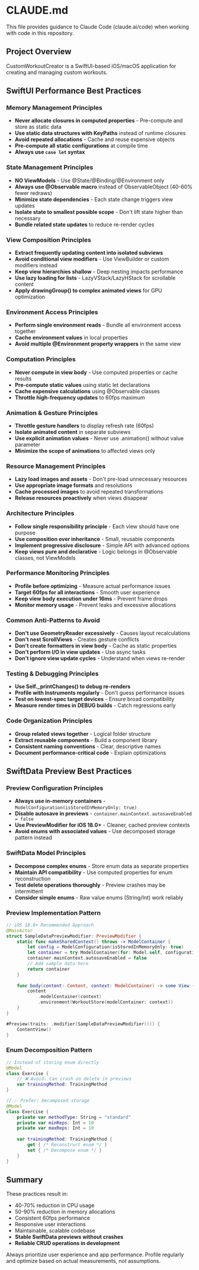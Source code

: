 # CLAUDE.md

This file provides guidance to Claude Code (claude.ai/code) when working with code in this repository.

## Project Overview

CustomWorkoutCreator is a SwiftUI-based iOS/macOS application for creating and managing custom workouts.

## SwiftUI Performance Best Practices

### Memory Management Principles
- **Never allocate closures in computed properties** - Pre-compute and store as static data
- **Use static data structures with KeyPaths** instead of runtime closures
- **Avoid repeated allocations** - Cache and reuse expensive objects
- **Pre-compute all static configurations** at compile time
- **Always use `case let` syntax**

### State Management Principles
- **NO ViewModels** - Use @State/@Binding/@Environment only
- **Always use @Observable macro** instead of ObservableObject (40-60% fewer redraws)
- **Minimize state dependencies** - Each state change triggers view updates
- **Isolate state to smallest possible scope** - Don't lift state higher than necessary
- **Bundle related state updates** to reduce re-render cycles

### View Composition Principles
- **Extract frequently updating content into isolated subviews**
- **Avoid conditional view modifiers** - Use ViewBuilder or custom modifiers instead
- **Keep view hierarchies shallow** - Deep nesting impacts performance
- **Use lazy loading for lists** - LazyVStack/LazyHStack for scrollable content
- **Apply drawingGroup() to complex animated views** for GPU optimization

### Environment Access Principles
- **Perform single environment reads** - Bundle all environment access together
- **Cache environment values** in local properties
- **Avoid multiple @Environment property wrappers** in the same view

### Computation Principles
- **Never compute in view body** - Use computed properties or cache results
- **Pre-compute static values** using static let declarations
- **Cache expensive calculations** using @Observable classes
- **Throttle high-frequency updates** to 60fps maximum

### Animation & Gesture Principles
- **Throttle gesture handlers** to display refresh rate (60fps)
- **Isolate animated content** in separate subviews
- **Use explicit animation values** - Never use .animation() without value parameter
- **Minimize the scope of animations** to affected views only

### Resource Management Principles
- **Lazy load images and assets** - Don't pre-load unnecessary resources
- **Use appropriate image formats** and resolutions
- **Cache processed images** to avoid repeated transformations
- **Release resources proactively** when views disappear

### Architecture Principles
- **Follow single responsibility principle** - Each view should have one purpose
- **Use composition over inheritance** - Small, reusable components
- **Implement progressive disclosure** - Simple API with advanced options
- **Keep views pure and declarative** - Logic belongs in @Observable classes, not ViewModels

### Performance Monitoring Principles
- **Profile before optimizing** - Measure actual performance issues
- **Target 60fps for all interactions** - Smooth user experience
- **Keep view body execution under 16ms** - Prevent frame drops
- **Monitor memory usage** - Prevent leaks and excessive allocations

### Common Anti-Patterns to Avoid
- **Don't use GeometryReader excessively** - Causes layout recalculations
- **Don't nest ScrollViews** - Creates gesture conflicts
- **Don't create formatters in view body** - Cache as static properties
- **Don't perform I/O in view updates** - Use async tasks
- **Don't ignore view update cycles** - Understand when views re-render

### Testing & Debugging Principles
- **Use Self._printChanges() to debug re-renders**
- **Profile with Instruments regularly** - Don't guess performance issues
- **Test on lowest-spec target devices** - Ensure broad compatibility
- **Measure render times in DEBUG builds** - Catch regressions early

### Code Organization Principles
- **Group related views together** - Logical folder structure
- **Extract reusable components** - Build a component library
- **Consistent naming conventions** - Clear, descriptive names
- **Document performance-critical code** - Explain optimizations

## SwiftData Preview Best Practices

### Preview Configuration Principles
- **Always use in-memory containers** - `ModelConfiguration(isStoredInMemoryOnly: true)`
- **Disable autosave in previews** - `container.mainContext.autosaveEnabled = false`
- **Use PreviewModifier for iOS 18.0+** - Cleaner, cached preview contexts
- **Avoid enums with associated values** - Use decomposed storage pattern instead

### SwiftData Model Principles
- **Decompose complex enums** - Store enum data as separate properties
- **Maintain API compatibility** - Use computed properties for enum reconstruction
- **Test delete operations thoroughly** - Preview crashes may be intermittent
- **Consider simple enums** - Raw value enums (String/Int) work reliably

### Preview Implementation Pattern
```swift
// iOS 18.0+ Recommended Approach
@MainActor
struct SampleDataPreviewModifier: PreviewModifier {
    static func makeSharedContext() throws -> ModelContainer {
        let config = ModelConfiguration(isStoredInMemoryOnly: true)
        let container = try ModelContainer(for: Model.self, configurations: config)
        container.mainContext.autosaveEnabled = false
        // Add sample data here
        return container
    }
    
    func body(content: Content, context: ModelContainer) -> some View {
        content
            .modelContainer(context)
            .environment(WorkoutStore(modelContainer: context))
    }
}

#Preview(traits: .modifier(SampleDataPreviewModifier())) {
    ContentView()
}
```

### Enum Decomposition Pattern
```swift
// Instead of storing enum directly
@Model
class Exercise {
    // ❌ Avoid: Can crash on delete in previews
    var trainingMethod: TrainingMethod
}

// ✅ Prefer: Decomposed storage
@Model
class Exercise {
    private var methodType: String = "standard"
    private var minReps: Int = 10
    private var maxReps: Int = 10
    
    var trainingMethod: TrainingMethod {
        get { /* Reconstruct enum */ }
        set { /* Decompose enum */ }
    }
}
```

## Summary

These practices result in:
- 40-70% reduction in CPU usage
- 50-90% reduction in memory allocations
- Consistent 60fps performance
- Responsive user interactions
- Maintainable, scalable codebase
- **Stable SwiftData previews without crashes**
- **Reliable CRUD operations in development**

Always prioritize user experience and app performance. Profile regularly and optimize based on actual measurements, not assumptions.